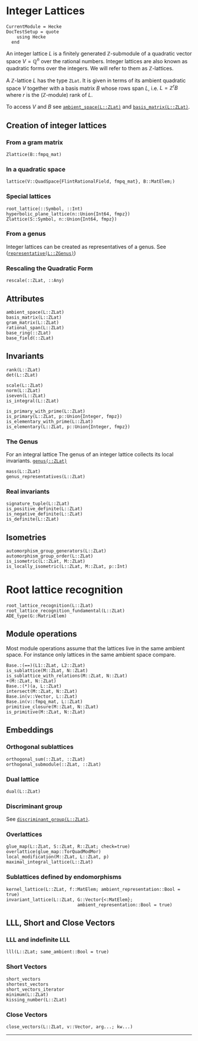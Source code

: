 # Integer Lattices
```@meta
CurrentModule = Hecke
DocTestSetup = quote
    using Hecke
  end
```
An integer lattice $L$ is a finitely generated $\mathbb{Z}$-submodule of a quadratic
vector space $V = \mathbb{Q}^n$ over the rational numbers.
Integer lattices are also known as quadratic forms over the integers.
We will refer to them as $\mathbb{Z}$-lattices.

A $\mathbb{Z}$-lattice $L$ has the type `ZLat`. It is given in terms of
its ambient quadratic space $V$ together with a basis matrix $B$ whose rows span $L$,
i.e. $L = \mathbb{Z}^r B$ where $r$ is the ($\mathbb{Z}$-module) rank of $L$.

To access $V$ and $B$ see [`ambient_space(L::ZLat)`](@ref) and [`basis_matrix(L::ZLat)`](@ref).


## Creation of integer lattices

### From a gram matrix

```@docs
Zlattice(B::fmpq_mat)
```

### In a quadratic space

```@docs
lattice(V::QuadSpace{FlintRationalField, fmpq_mat}, B::MatElem;)
```

### Special lattices

```@docs
root_lattice(::Symbol, ::Int)
hyperbolic_plane_lattice(n::Union{Int64, fmpz})
Zlattice(S::Symbol, n::Union{Int64, fmpz})
```

### From a genus
Integer lattices can be created as representatives of a genus.
See ([`representative(L::ZGenus)`](@ref))

### Rescaling the Quadratic Form

```@docs
rescale(::ZLat, ::Any)
```

## Attributes

```@docs
ambient_space(L::ZLat)
basis_matrix(L::ZLat)
gram_matrix(L::ZLat)
rational_span(L::ZLat)
base_ring(::ZLat)
base_field(::ZLat)
```

## Invariants
```@docs
rank(L::ZLat)
det(L::ZLat)

scale(L::ZLat)
norm(L::ZLat)
iseven(L::ZLat)
is_integral(L::ZLat)

is_primary_with_prime(L::ZLat)
is_primary(L::ZLat, p::Union{Integer, fmpz})
is_elementary_with_prime(L::ZLat)
is_elementary(L::ZLat, p::Union{Integer, fmpz})
```

### The Genus

For an integral lattice
The genus of an integer lattice collects its local invariants.
[`genus(::ZLat)`](@ref)
```@docs
mass(L::ZLat)
genus_representatives(L::ZLat)
```

### Real invariants
```@docs
signature_tuple(L::ZLat)
is_positive_definite(L::ZLat)
is_negative_definite(L::ZLat)
is_definite(L::ZLat)
```

## Isometries
```@docs
automorphism_group_generators(L::ZLat)
automorphism_group_order(L::ZLat)
is_isometric(L::ZLat, M::ZLat)
is_locally_isometric(L::ZLat, M::ZLat, p::Int)
```
# Root lattice recognition
```@docs
root_lattice_recognition(L::ZLat)
root_lattice_recognition_fundamental(L::ZLat)
ADE_type(G::MatrixElem)
```

## Module operations
Most module operations assume that the lattices live in the same ambient space.
For instance only lattices in the same ambient space compare.

```@docs
Base.:(==)(L1::ZLat, L2::ZLat)
is_sublattice(M::ZLat, N::ZLat)
is_sublattice_with_relations(M::ZLat, N::ZLat)
+(M::ZLat, N::ZLat)
Base.:(*)(a, L::ZLat)
intersect(M::ZLat, N::ZLat)
Base.in(v::Vector, L::ZLat)
Base.in(v::fmpq_mat, L::ZLat)
primitive_closure(M::ZLat, N::ZLat)
is_primitive(M::ZLat, N::ZLat)
```

## Embeddings

### Orthogonal sublattices
```@docs
orthogonal_sum(::ZLat, ::ZLat)
orthogonal_submodule(::ZLat, ::ZLat)
```

### Dual lattice
```@docs
dual(L::ZLat)
```

### Discriminant group
See [`discriminant_group(L::ZLat)`](@ref).

### Overlattices
```@docs
glue_map(L::ZLat, S::ZLat, R::ZLat; check=true)
overlattice(glue_map::TorQuadModMor)
local_modification(M::ZLat, L::ZLat, p)
maximal_integral_lattice(L::ZLat)
```

### Sublattices defined by endomorphisms
```@docs
kernel_lattice(L::ZLat, f::MatElem; ambient_representation::Bool = true)
invariant_lattice(L::ZLat, G::Vector{<:MatElem};
                           ambient_representation::Bool = true)
```

## LLL, Short and Close Vectors

### LLL and indefinite LLL
```@docs
lll(L::ZLat; same_ambient::Bool = true)
```
### Short Vectors
```@docs
short_vectors
shortest_vectors
short_vectors_iterator
minimum(L::ZLat)
kissing_number(L::ZLat)
```

### Close Vectors
```@docs
close_vectors(L::ZLat, v::Vector, arg...; kw...)
```
---
